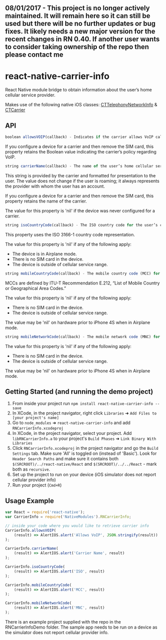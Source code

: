 ## 08/01/2017 - This project is no longer actively maintained. It will remain here so it can still be used but there will be no further updates or bug fixes. It likely needs a new major version for the recent changes in RN 0.40. If another user wants to consider taking ownership of the repo then please contact me

# react-native-carrier-info

React Native module bridge to obtain information about the user’s home cellular service provider.

Makes use of the following native iOS classes: [CTTelephonyNetworkInfo](https://developer.apple.com/library/prerelease/ios/documentation/NetworkingInternet/Reference/CTTelephonyNetworkInfo/index.html#//apple_ref/occ/cl/CTTelephonyNetworkInfo) & [CTCarrier](https://developer.apple.com/library/prerelease/ios/documentation/NetworkingInternet/Reference/CTCarrier/index.html#//apple_ref/doc/c_ref/CTCarrier)

## API

```js
boolean allowsVOIP(callback) - Indicates if the carrier allows VoIP calls to be made on its network.
```

If you configure a device for a carrier and then remove the SIM card, this property retains the Boolean value indicating the carrier’s policy regarding VoIP.

```js
string carrierName(callback) - The name of the user’s home cellular service provider.
```

This string is provided by the carrier and formatted for presentation to the user. The value does not change if the user is roaming; it always represents the provider with whom the user has an account.

If you configure a device for a carrier and then remove the SIM card, this property retains the name of the carrier.

The value for this property is 'nil' if the device was never configured for a carrier.

```js
string isoCountryCode(callback) - The ISO country code for the user’s cellular service provider.
```

This property uses the ISO 3166-1 country code representation.

The value for this property is 'nil' if any of the following apply:

* The device is in Airplane mode.
* There is no SIM card in the device.
* The device is outside of cellular service range.

```js
string mobileCountryCode(callback) - The mobile country code (MCC) for the user’s cellular service provider.
```

MCCs are defined by ITU-T Recommendation E.212, “List of Mobile Country or Geographical Area Codes.”

The value for this property is 'nil' if any of the following apply:

* There is no SIM card in the device.
* The device is outside of cellular service range.

The value may be 'nil' on hardware prior to iPhone 4S when in Airplane mode.

```js
string mobileNetworkCode(callback) - The mobile network code (MNC) for the user’s cellular service provider.
```

The value for this property is 'nil' if any of the following apply:

* There is no SIM card in the device.
* The device is outside of cellular service range.

The value may be 'nil' on hardware prior to iPhone 4S when in Airplane mode.

## Getting Started (and running the demo project)

1. From inside your project run `npm install react-native-carrier-info --save`
2. In XCode, in the project navigator, right click `Libraries` ➜ `Add Files to [your project's name]`
3. Go to `node_modules` ➜ `react-native-carrier-info` and add `RNCarrierInfo.xcodeproj`
4. In XCode, in the project navigator, select your project. Add `libRNCarrierInfo.a` to your project's `Build Phases` ➜ `Link Binary With Libraries`
5. Click `RNCarrierInfo.xcodeproj` in the project navigator and go the `Build Settings` tab. Make sure 'All' is toggled on (instead of 'Basic'). Look for `Header Search Paths` and make sure it contains both `$(SRCROOT)/../react-native/React` and `$(SRCROOT)/../../React` - mark both as `recursive`.
6. Set up the project to run on your device (iOS simulator does not report cellular provider info)
7. Run your project (`Cmd+R`)

## Usage Example

```js
var React = require('react-native');
var CarrierInfo = require('NativeModules').RNCarrierInfo;

// inside your code where you would like to retrieve carrier info
CarrierInfo.allowsVOIP(
	(result) => AlertIOS.alert('Allows VoIP', JSON.stringify(result))
);

CarrierInfo.carrierName(
	(result) => AlertIOS.alert('Carrier Name', result)
);

CarrierInfo.isoCountryCode(
	(result) => AlertIOS.alert('ISO', result)
);

CarrierInfo.mobileCountryCode(
	(result) => AlertIOS.alert('MCC', result)
);

CarrierInfo.mobileNetworkCode(
	(result) => AlertIOS.alert('MNC', result)
);
```

There is an example project supplied with the repo in the RNCarrierInfoDemo folder. The sample app needs to be run on a device as the simulator does not report cellular provider info.
